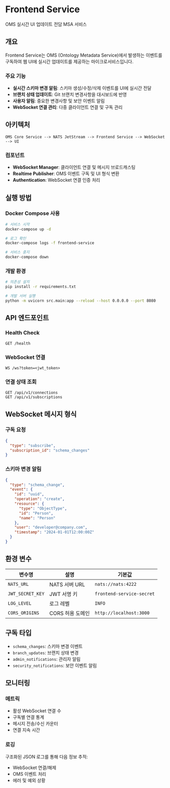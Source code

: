 # Frontend Service

OMS 실시간 UI 업데이트 전담 MSA 서비스

## 개요

Frontend Service는 OMS (Ontology Metadata Service)에서 발생하는 이벤트를 구독하여 웹 UI에 실시간 업데이트를 제공하는 마이크로서비스입니다.

### 주요 기능

- **실시간 스키마 변경 알림**: 스키마 생성/수정/삭제 이벤트를 UI에 실시간 전달
- **브랜치 상태 업데이트**: Git 브랜치 변경사항을 대시보드에 반영
- **사용자 알림**: 중요한 변경사항 및 보안 이벤트 알림
- **WebSocket 연결 관리**: 다중 클라이언트 연결 및 구독 관리

## 아키텍처

```
OMS Core Service --> NATS JetStream --> Frontend Service --> WebSocket --> UI
```

### 컴포넌트

- **WebSocket Manager**: 클라이언트 연결 및 메시지 브로드캐스팅
- **Realtime Publisher**: OMS 이벤트 구독 및 UI 형식 변환
- **Authentication**: WebSocket 연결 인증 처리

## 실행 방법

### Docker Compose 사용

```bash
# 서비스 시작
docker-compose up -d

# 로그 확인
docker-compose logs -f frontend-service

# 서비스 중지
docker-compose down
```

### 개발 환경

```bash
# 의존성 설치
pip install -r requirements.txt

# 개발 서버 실행
python -m uvicorn src.main:app --reload --host 0.0.0.0 --port 8080
```

## API 엔드포인트

### Health Check
```
GET /health
```

### WebSocket 연결
```
WS /ws?token=<jwt_token>
```

### 연결 상태 조회
```
GET /api/v1/connections
GET /api/v1/subscriptions
```

## WebSocket 메시지 형식

### 구독 요청
```json
{
  "type": "subscribe",
  "subscription_id": "schema_changes"
}
```

### 스키마 변경 알림
```json
{
  "type": "schema_change",
  "event": {
    "id": "uuid",
    "operation": "create",
    "resource": {
      "type": "ObjectType",
      "id": "Person",
      "name": "Person"
    },
    "user": "developer@company.com",
    "timestamp": "2024-01-01T12:00:00Z"
  }
}
```

## 환경 변수

| 변수명 | 설명 | 기본값 |
|--------|------|--------|
| `NATS_URL` | NATS 서버 URL | `nats://nats:4222` |
| `JWT_SECRET_KEY` | JWT 서명 키 | `frontend-service-secret` |
| `LOG_LEVEL` | 로그 레벨 | `INFO` |
| `CORS_ORIGINS` | CORS 허용 도메인 | `http://localhost:3000` |

## 구독 타입

- `schema_changes`: 스키마 변경 이벤트
- `branch_updates`: 브랜치 상태 변경
- `admin_notifications`: 관리자 알림
- `security_notifications`: 보안 이벤트 알림

## 모니터링

### 메트릭

- 활성 WebSocket 연결 수
- 구독별 연결 통계
- 메시지 전송/수신 카운터
- 연결 지속 시간

### 로깅

구조화된 JSON 로그를 통해 다음 정보 추적:
- WebSocket 연결/해제
- OMS 이벤트 처리
- 에러 및 예외 상황